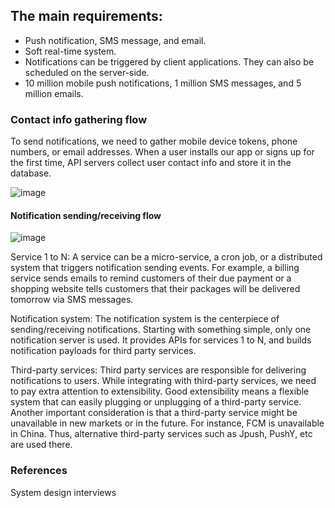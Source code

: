 
## The main requirements: 

- Push notification, SMS message, and email.
- Soft real-time system. 
- Notifications can be triggered by client applications. They can also be scheduled on the server-side.
- 10 million mobile push notifications, 1 million SMS messages, and 5 million emails.


### Contact info gathering flow

To send notifications, we need to gather mobile device tokens, phone numbers, or email addresses. When a user installs our app or signs up for the first time, API servers collect user contact info and store it in the database.

![image](https://user-images.githubusercontent.com/23625821/134760046-e1fd8f36-869c-4284-bc95-6c5a1aa79c84.png)



#### Notification sending/receiving flow

![image](https://user-images.githubusercontent.com/23625821/134760064-19a66727-2ac8-4be1-9ebf-a1ceb6e1ebc9.png)


Service 1 to N: A service can be a micro-service, a cron job, or a distributed system that triggers notification sending events. For example, a billing service sends emails to remind customers of their due payment or a shopping website tells customers that their packages will be delivered tomorrow via SMS messages.

Notification system: The notification system is the centerpiece of sending/receiving notifications. Starting with something simple, only one notification server is used. It provides APIs for services 1 to N, and builds notification payloads for third party services.


Third-party services: Third party services are responsible for delivering notifications to users. While integrating with third-party services, we need to pay extra attention to extensibility. Good extensibility means a flexible system that can easily plugging or unplugging of a third-party service. Another important consideration is that a third-party service might be unavailable in new markets or in the future. For instance, FCM is unavailable in China. Thus, alternative third-party services such as Jpush, PushY, etc are used there.
















### References

System design interviews 
